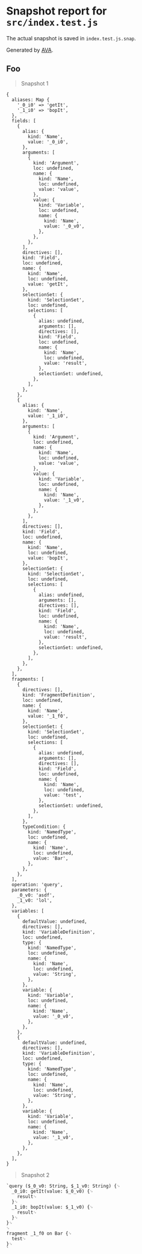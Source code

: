 # Snapshot report for `src/index.test.js`

The actual snapshot is saved in `index.test.js.snap`.

Generated by [AVA](https://avajs.dev).

## Foo

> Snapshot 1

    {
      aliases: Map {
        '_0_i0' => 'getIt',
        '_1_i0' => 'bopIt',
      },
      fields: [
        {
          alias: {
            kind: 'Name',
            value: '_0_i0',
          },
          arguments: [
            {
              kind: 'Argument',
              loc: undefined,
              name: {
                kind: 'Name',
                loc: undefined,
                value: 'value',
              },
              value: {
                kind: 'Variable',
                loc: undefined,
                name: {
                  kind: 'Name',
                  value: '_0_v0',
                },
              },
            },
          ],
          directives: [],
          kind: 'Field',
          loc: undefined,
          name: {
            kind: 'Name',
            loc: undefined,
            value: 'getIt',
          },
          selectionSet: {
            kind: 'SelectionSet',
            loc: undefined,
            selections: [
              {
                alias: undefined,
                arguments: [],
                directives: [],
                kind: 'Field',
                loc: undefined,
                name: {
                  kind: 'Name',
                  loc: undefined,
                  value: 'result',
                },
                selectionSet: undefined,
              },
            ],
          },
        },
        {
          alias: {
            kind: 'Name',
            value: '_1_i0',
          },
          arguments: [
            {
              kind: 'Argument',
              loc: undefined,
              name: {
                kind: 'Name',
                loc: undefined,
                value: 'value',
              },
              value: {
                kind: 'Variable',
                loc: undefined,
                name: {
                  kind: 'Name',
                  value: '_1_v0',
                },
              },
            },
          ],
          directives: [],
          kind: 'Field',
          loc: undefined,
          name: {
            kind: 'Name',
            loc: undefined,
            value: 'bopIt',
          },
          selectionSet: {
            kind: 'SelectionSet',
            loc: undefined,
            selections: [
              {
                alias: undefined,
                arguments: [],
                directives: [],
                kind: 'Field',
                loc: undefined,
                name: {
                  kind: 'Name',
                  loc: undefined,
                  value: 'result',
                },
                selectionSet: undefined,
              },
            ],
          },
        },
      ],
      fragments: [
        {
          directives: [],
          kind: 'FragmentDefinition',
          loc: undefined,
          name: {
            kind: 'Name',
            value: '_1_f0',
          },
          selectionSet: {
            kind: 'SelectionSet',
            loc: undefined,
            selections: [
              {
                alias: undefined,
                arguments: [],
                directives: [],
                kind: 'Field',
                loc: undefined,
                name: {
                  kind: 'Name',
                  loc: undefined,
                  value: 'test',
                },
                selectionSet: undefined,
              },
            ],
          },
          typeCondition: {
            kind: 'NamedType',
            loc: undefined,
            name: {
              kind: 'Name',
              loc: undefined,
              value: 'Bar',
            },
          },
        },
      ],
      operation: 'query',
      parameters: {
        _0_v0: 'asdf',
        _1_v0: 'lol',
      },
      variables: [
        {
          defaultValue: undefined,
          directives: [],
          kind: 'VariableDefinition',
          loc: undefined,
          type: {
            kind: 'NamedType',
            loc: undefined,
            name: {
              kind: 'Name',
              loc: undefined,
              value: 'String',
            },
          },
          variable: {
            kind: 'Variable',
            loc: undefined,
            name: {
              kind: 'Name',
              value: '_0_v0',
            },
          },
        },
        {
          defaultValue: undefined,
          directives: [],
          kind: 'VariableDefinition',
          loc: undefined,
          type: {
            kind: 'NamedType',
            loc: undefined,
            name: {
              kind: 'Name',
              loc: undefined,
              value: 'String',
            },
          },
          variable: {
            kind: 'Variable',
            loc: undefined,
            name: {
              kind: 'Name',
              value: '_1_v0',
            },
          },
        },
      ],
    }

> Snapshot 2

    `query ($_0_v0: String, $_1_v0: String) {␊
      _0_i0: getIt(value: $_0_v0) {␊
        result␊
      }␊
      _1_i0: bopIt(value: $_1_v0) {␊
        result␊
      }␊
    }␊
    ␊
    fragment _1_f0 on Bar {␊
      test␊
    }␊
    `
